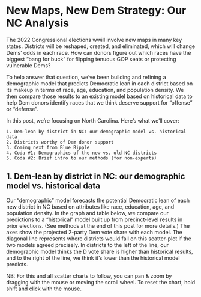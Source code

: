 # New Maps, New Dem Strategy: Our NC Analysis

The 2022 Congressional elections wwill involve new maps in many key states.
Districts will be reshaped, created, and eliminated,
which will change Dems’ odds in each race.
How can donors figure out which races have the biggest “bang for buck”
for flipping tenuous GOP seats or protecting vulnerable Dems?

To help answer that question, we’ve been building and refining a demographic
model that predicts Democratic lean in each district based on its
makeup in terms of race, age, education, and population density.
We then compare those results to an existing model based on historical
data to help Dem donors identify races that we think deserve support
for “offense” or “defense”.

In this post, we’re focusing on North Carolina. Here’s what we’ll cover:

    1. Dem-lean by district in NC: our demographic model vs. historical data
    2. Districts worthy of Dem donor support
    3. Coming next from Blue Ripple
    4. Coda #1: Demographics of the new vs. old NC districts
    5. Coda #2: Brief intro to our methods (for non-experts)

## 1. Dem-lean by district in NC: our demographic model vs. historical data

Our “demographic” model forecasts the potential Democratic lean of each
new district in NC based on attributes like race, education, age, and
population density. In the graph and table below,
we compare our predictions to a “historical” model built up from precinct-level
results in prior elections. (See methods at the end of this post for more details.)
The axes show the projected 2-party Dem vote share with each model.
The diagonal line represents where districts would fall on this scatter-plot
if the two models agreed precisely. In districts to the left of the line,
our demographic model thinks the D vote share is higher than historical results,
and to the right of the line, we think it’s lower than the historical model predicts.

NB: For this and all scatter charts to follow, you
can pan & zoom by dragging with the mouse or moving the scroll wheel.  To reset the chart,
hold shift and click with the mouse.
